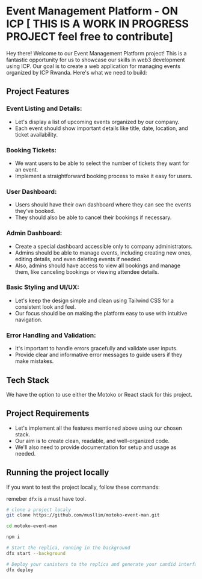 # Event Management Platform - ON ICP [ THIS IS A WORK IN PROGRESS PROJECT feel free to contribute]

Hey there! Welcome to our Event Management Platform project! This is a fantastic opportunity for us to showcase our skills in web3 development using ICP. Our goal is to create a web application for managing events organized by ICP Rwanda. Here's what we need to build:

## Project Features

### Event Listing and Details:
- Let's display a list of upcoming events organized by our company.
- Each event should show important details like title, date, location, and ticket availability.

### Booking Tickets:
- We want users to be able to select the number of tickets they want for an event.
- Implement a straightforward booking process to make it easy for users.

### User Dashboard:
- Users should have their own dashboard where they can see the events they've booked.
- They should also be able to cancel their bookings if necessary.

### Admin Dashboard:
- Create a special dashboard accessible only to company administrators.
- Admins should be able to manage events, including creating new ones, editing details, and even deleting events if needed.
- Also, admins should have access to view all bookings and manage them, like canceling bookings or viewing attendee details.

### Basic Styling and UI/UX:
- Let's keep the design simple and clean using Tailwind CSS for a consistent look and feel.
- Our focus should be on making the platform easy to use with intuitive navigation.

### Error Handling and Validation:
- It's important to handle errors gracefully and validate user inputs.
- Provide clear and informative error messages to guide users if they make mistakes.

## Tech Stack
We have the option to use either the Motoko or React stack for this project.

## Project Requirements
- Let's implement all the features mentioned above using our chosen stack.
- Our aim is to create clean, readable, and well-organized code.
- We'll also need to provide documentation for setup and usage as needed.


## Running the project locally

If you want to test the project locally, follow these commands:

remeber `dfx` is a must have tool.

```bash
# clone a project localy
git clone https://github.com/musllim/motoko-event-man.git

cd motoko-event-man

npm i

# Start the replica, running in the background
dfx start --background

# Deploy your canisters to the replica and generate your candid interface
dfx deploy
```